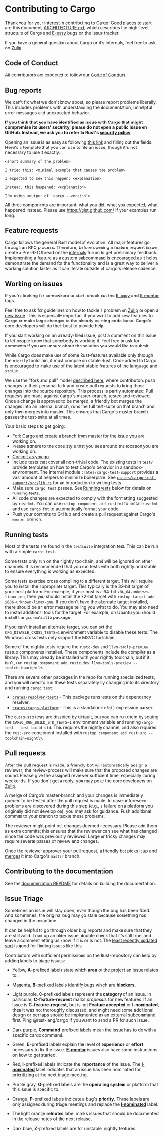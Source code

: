 # Contributing to Cargo

Thank you for your interest in contributing to Cargo! Good places to
start are this document, [ARCHITECTURE.md](ARCHITECTURE.md), which
describes the high-level structure of Cargo and [E-easy] bugs on the
issue tracker.

If you have a general question about Cargo or it's internals, feel free to ask
on [Zulip].

## Code of Conduct

All contributors are expected to follow our [Code of Conduct].

## Bug reports

We can't fix what we don't know about, so please report problems liberally. This
includes problems with understanding the documentation, unhelpful error messages
and unexpected behavior.

**If you think that you have identified an issue with Cargo that might compromise
its users' security, please do not open a public issue on GitHub. Instead,
we ask you to refer to Rust's [security policy].**

Opening an issue is as easy as following [this link][new-issues] and filling out
the fields. Here's a template that you can use to file an issue, though it's not
necessary to use it exactly:

    <short summary of the problem>

    I tried this: <minimal example that causes the problem>

    I expected to see this happen: <explanation>

    Instead, this happened: <explanation>

    I'm using <output of `cargo --version`>

All three components are important: what you did, what you expected, what
happened instead. Please use https://gist.github.com/ if your examples run long.


## Feature requests

Cargo follows the general Rust model of evolution. All major features go through
an RFC process. Therefore, before opening a feature request issue create a
Pre-RFC thread on the [internals][irlo] forum to get preliminary feedback.
Implementing a feature as a [custom subcommand][subcommands] is encouraged as it
helps demonstrate the demand for the functionality and is a great way to deliver
a working solution faster as it can iterate outside of cargo's release cadence.

## Working on issues

If you're looking for somewhere to start, check out the [E-easy][E-Easy] and
[E-mentor][E-mentor] tags.

Feel free to ask for guidelines on how to tackle a problem on [Zulip] or open a
[new issue][new-issues]. This is especially important if you want to add new
features to Cargo or make large changes to the already existing code-base.
Cargo's core developers will do their best to provide help.

If you start working on an already-filed issue, post a comment on this issue to
let people know that somebody is working it. Feel free to ask for comments if
you are unsure about the solution you would like to submit.

While Cargo does make use of some Rust-features available only through the
`nightly` toolchain, it must compile on stable Rust. Code added to Cargo
is encouraged to make use of the latest stable features of the language and
`stdlib`.

We use the "fork and pull" model [described here][development-models], where
contributors push changes to their personal fork and create pull requests to
bring those changes into the source repository. This process is partly
automated: Pull requests are made against Cargo's master-branch, tested and
reviewed. Once a change is approved to be merged, a friendly bot merges the
changes into an internal branch, runs the full test-suite on that branch
and only then merges into master. This ensures that Cargo's master branch
passes the test-suite at all times.

Your basic steps to get going:

* Fork Cargo and create a branch from master for the issue you are working on.
* Please adhere to the code style that you see around the location you are
working on.
* [Commit as you go][githelp].
* Include tests that cover all non-trivial code. The existing tests
in `test/` provide templates on how to test Cargo's behavior in a
sandbox-environment. The internal module `crates/cargo-test-support` provides a vast amount
of helpers to minimize boilerplate. See [`crates/cargo-test-support/src/lib.rs`] for an
introduction to writing tests.
* Make sure `cargo test` passes. See [Running tests](#running-tests) below
for details on running tests.
* All code changes are expected to comply with the formatting suggested by `rustfmt`.
You can use `rustup component add rustfmt` to install `rustfmt` and use
`cargo fmt` to automatically format your code.
* Push your commits to GitHub and create a pull request against Cargo's
`master` branch.

## Running tests

Most of the tests are found in the `testsuite` integration test. This can be
run with a simple `cargo test`.

Some tests only run on the nightly toolchain, and will be ignored on other
channels. It is recommended that you run tests with both nightly and stable to
ensure everything is working as expected.

Some tests exercise cross compiling to a different target. This will require
you to install the appropriate target. This typically is the 32-bit target of
your host platform. For example, if your host is a 64-bit
`x86_64-unknown-linux-gnu`, then you should install the 32-bit target with
`rustup target add i686-unknown-linux-gnu`. If you don't have the alternate
target installed, there should be an error message telling you what to do. You
may also need to install additional tools for the target. For example, on Ubuntu
you should install the `gcc-multilib` package.

If you can't install an alternate target, you can set the
`CFG_DISABLE_CROSS_TESTS=1` environment variable to disable these tests. The
Windows cross tests only support the MSVC toolchain.

Some of the nightly tests require the `rustc-dev` and `llvm-tools-preview`
rustup components installed. These components include the compiler as a
library. This may already be installed with your nightly toolchain, but if it
isn't, run `rustup component add rustc-dev llvm-tools-preview
--toolchain=nightly`.

There are several other packages in the repo for running specialized tests,
and you will need to run these tests separately by changing into its directory
and running `cargo test`:

* [`crates/resolver-tests`] – This package runs tests on the dependency resolver.
* [`crates/cargo-platform`] – This is a standalone `cfg()` expression parser.

The `build-std` tests are disabled by default, but you can run them by setting
the `CARGO_RUN_BUILD_STD_TESTS=1` environment variable and running `cargo test
--test build-std`. This requires the nightly channel, and also requires the
`rust-src` component installed with `rustup component add rust-src
--toolchain=nightly`.

[`crates/resolver-tests`]: crates/resolver-tests
[`crates/cargo-platform`]: crates/cargo-platform

## Pull requests

After the pull request is made, a friendly bot will automatically assign a
reviewer; the review-process will make sure that the proposed changes are
sound. Please give the assigned reviewer sufficient time, especially during
weekends. If you don't get a reply, you may poke the core developers on [Zulip].

A merge of Cargo's master-branch and your changes is immediately queued
to be tested after the pull request is made. In case unforeseen
problems are discovered during this step (e.g., a failure on a platform you
originally did not develop on), you may ask for guidance. Push additional
commits to your branch to tackle these problems.

The reviewer might point out changes deemed necessary. Please add them as
extra commits; this ensures that the reviewer can see what has changed since
the code was previously reviewed. Large or tricky changes may require several
passes of review and changes.

Once the reviewer approves your pull request, a friendly bot picks it up
and [merges][mergequeue] it into Cargo's `master` branch.

## Contributing to the documentation

See the [documentation README](src/doc/README.md) for details on building the
documentation.

## Issue Triage

Sometimes an issue will stay open, even though the bug has been fixed. And
sometimes, the original bug may go stale because something has changed in the
meantime.

It can be helpful to go through older bug reports and make sure that they are
still valid. Load up an older issue, double check that it's still true, and
leave a comment letting us know if it is or is not. The [least recently
updated sort][lru] is good for finding issues like this.

Contributors with sufficient permissions on the Rust-repository can help by
adding labels to triage issues:

* Yellow, **A**-prefixed labels state which **area** of the project an issue
  relates to.

* Magenta, **B**-prefixed labels identify bugs which are **blockers**.

* Light purple, **C**-prefixed labels represent the **category** of an issue.
  In particular, **C-feature-request** marks *proposals* for new features. If
  an issue is **C-feature-request**, but is not **Feature accepted** or **I-nominated**,
  then it was not thoroughly discussed, and might need some additional design
  or perhaps should be implemented as an external subcommand first. Ping
  @rust-lang/cargo if you want to send a PR for such issue.

* Dark purple, **Command**-prefixed labels mean the issue has to do with a
  specific cargo command.

* Green, **E**-prefixed labels explain the level of **experience** or
  **effort** necessary to fix the issue. [**E-mentor**][E-mentor] issues also
  have some instructions on how to get started.

* Red, **I**-prefixed labels indicate the **importance** of the issue. The
  **[I-nominated][]** label indicates that an issue has been nominated for
  prioritizing at the next triage meeting.

* Purple gray, **O**-prefixed labels are the **operating system** or platform
  that this issue is specific to.

* Orange, **P**-prefixed labels indicate a bug's **priority**. These labels
  are only assigned during triage meetings and replace the **[I-nominated][]**
  label.

* The light orange **relnotes** label marks issues that should be documented in
  the release notes of the next release.

* Dark blue, **Z**-prefixed labels are for unstable, nightly features.

[githelp]: https://dont-be-afraid-to-commit.readthedocs.io/en/latest/git/commandlinegit.html
[development-models]: https://help.github.com/articles/about-collaborative-development-models/
[gist]: https://gist.github.com/
[new-issues]: https://github.com/rust-lang/cargo/issues/new
[mergequeue]: https://buildbot2.rust-lang.org/homu/queue/cargo
[security policy]: https://www.rust-lang.org/security.html
[lru]: https://github.com/rust-lang/cargo/issues?q=is%3Aissue+is%3Aopen+sort%3Aupdated-asc
[E-easy]: https://github.com/rust-lang/cargo/labels/E-easy
[E-mentor]: https://github.com/rust-lang/cargo/labels/E-mentor
[I-nominated]: https://github.com/rust-lang/cargo/labels/I-nominated
[Code of Conduct]: https://www.rust-lang.org/conduct.html
[Zulip]: https://rust-lang.zulipchat.com/#narrow/stream/246057-t-cargo
[`crates/cargo-test-support/src/lib.rs`]: crates/cargo-test-support/src/lib.rs
[irlo]: https://internals.rust-lang.org/
[subcommands]: https://doc.rust-lang.org/cargo/reference/external-tools.html#custom-subcommands
